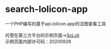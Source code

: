 # search-lolicon-app
一个PHP编写的基于api.lolicon.app的涩图查看工具<br><br>
托管在第三方平台的示例页面->[SoLoli](http://sololi.moeloli.cyou/)<br>
示例页面内部许可码：20200928
